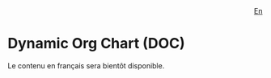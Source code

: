 <div style="text-align: right;">
    <a href="https://dsd-esdc-edsc.github.io/dynamic-org-chart/">En</a>
</div>

# Dynamic Org Chart (DOC)

Le contenu en français sera bientôt disponible.